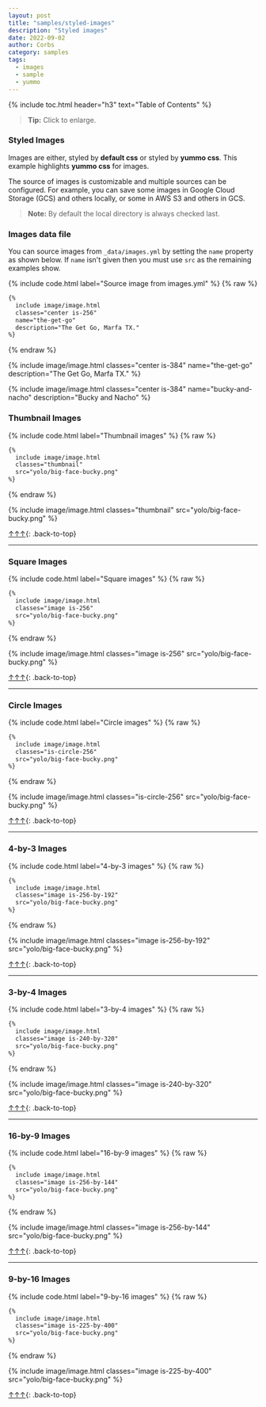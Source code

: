 ```yaml
---
layout: post
title: "samples/styled-images"
description: "Styled images"
date: 2022-09-02
author: Corbs
category: samples
tags:
  - images
  - sample
  - yummo
---
```


{% include toc.html header="h3" text="Table of Contents" %}

> __Tip:__ Click to enlarge.

### Styled Images

Images are either, styled by __default css__ or styled by __yummo css__. This example highlights __yummo css__ for images.

The source of images is customizable and multiple sources can be configured. For example, you can save some images in Google Cloud Storage (GCS) and others locally, or some in AWS S3 and others in GCS.

> __Note:__ By default the local directory is always checked last.

### Images data file

You can source images from `_data/images.yml` by setting the `name` property as shown below. If `name` isn't given then you must use `src` as the remaining examples show.

{% include code.html label="Source image from images.yml" %}
{% raw %}
```html
{%
  include image/image.html
  classes="center is-256"
  name="the-get-go"
  description="The Get Go, Marfa TX."
%}
```
{% endraw %}

{%
  include image/image.html
  classes="center is-384"
  name="the-get-go"
  description="The Get Go, Marfa TX."
%}

{%
  include image/image.html
  classes="center is-384"
  name="bucky-and-nacho"
  description="Bucky and Nacho"
%}

### Thumbnail Images

{% include code.html label="Thumbnail images" %}
{% raw %}
```html
{%
  include image/image.html
  classes="thumbnail"
  src="yolo/big-face-bucky.png"
%}
```
{% endraw %}

{%
  include image/image.html
  classes="thumbnail"
  src="yolo/big-face-bucky.png"
%}

[↑↑↑](#){: .back-to-top}

---

### Square Images

{% include code.html label="Square images" %}
{% raw %}
```html
{%
  include image/image.html
  classes="image is-256"
  src="yolo/big-face-bucky.png"
%}
```
{% endraw %}

{%
  include image/image.html
  classes="image is-256"
  src="yolo/big-face-bucky.png"
%}

[↑↑↑](#){: .back-to-top}

---

### Circle Images

{% include code.html label="Circle images" %}
{% raw %}
```html
{%
  include image/image.html
  classes="is-circle-256"
  src="yolo/big-face-bucky.png"
%}
```
{% endraw %}

{%
  include image/image.html
  classes="is-circle-256"
  src="yolo/big-face-bucky.png"
%}

[↑↑↑](#){: .back-to-top}

---

### 4-by-3 Images

{% include code.html label="4-by-3 images" %}
{% raw %}
```html
{%
  include image/image.html
  classes="image is-256-by-192"
  src="yolo/big-face-bucky.png"
%}
```
{% endraw %}

{%
  include image/image.html
  classes="image is-256-by-192"
  src="yolo/big-face-bucky.png"
%}

[↑↑↑](#){: .back-to-top}

---

### 3-by-4 Images

{% include code.html label="3-by-4 images" %}
{% raw %}
```html
{%
  include image/image.html
  classes="image is-240-by-320"
  src="yolo/big-face-bucky.png"
%}
```
{% endraw %}

{%
  include image/image.html
  classes="image is-240-by-320"
  src="yolo/big-face-bucky.png"
%}

[↑↑↑](#){: .back-to-top}

---

### 16-by-9 Images

{% include code.html label="16-by-9 images" %}
{% raw %}
```html
{%
  include image/image.html
  classes="image is-256-by-144"
  src="yolo/big-face-bucky.png"
%}
```
{% endraw %}

{%
  include image/image.html
  classes="image is-256-by-144"
  src="yolo/big-face-bucky.png"
%}

[↑↑↑](#){: .back-to-top}

---

### 9-by-16 Images

{% include code.html label="9-by-16 images" %}
{% raw %}
```html
{%
  include image/image.html
  classes="image is-225-by-400"
  src="yolo/big-face-bucky.png"
%}
```
{% endraw %}

{%
  include image/image.html
  classes="image is-225-by-400"
  src="yolo/big-face-bucky.png"
%}

[↑↑↑](#){: .back-to-top}
